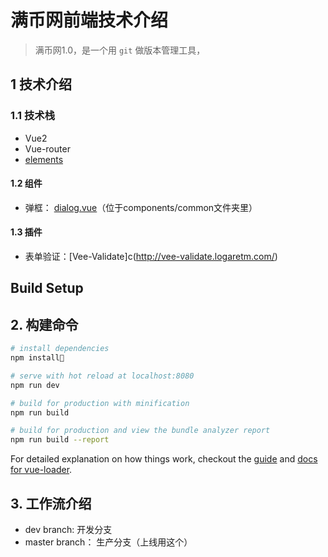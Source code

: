 # 满币网前端技术介绍
> 满币网1.0，是一个用 `git` 做版本管理工具，

## 1 技术介绍
### 1.1 技术栈
- Vue2
- Vue-router
- [elements](https://github.com/ydcss/vue-ydui)

#### 1.2 组件
- 弹框： [dialog.vue](https://github.com/chenjiahan/vodal)（位于components/common文件夹里）

#### 1.3 插件
- 表单验证：[Vee-Validate]c(http://vee-validate.logaretm.com/)
## Build Setup

## 2. 构建命令
``` bash
# install dependencies
npm install

# serve with hot reload at localhost:8080
npm run dev

# build for production with minification
npm run build

# build for production and view the bundle analyzer report
npm run build --report
```

For detailed explanation on how things work, checkout the [guide](http://vuejs-templates.github.io/webpack/) and [docs for vue-loader](http://vuejs.github.io/vue-loader).

## 3. 工作流介绍
- dev branch: 开发分支
- master branch： 生产分支（上线用这个）
